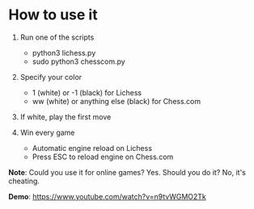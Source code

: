 # How to use it

1. Run one of the scripts
    - python3 lichess.py
    - sudo python3 chesscom.py

2. Specify your color
    - 1 (white) or -1 (black) for Lichess
    - ww (white) or anything else (black) for Chess.com

3. If white, play the first move

4. Win every game
    - Automatic engine reload on Lichess
    - Press ESC to reload engine on Chess.com

**Note**: Could you use it for online games? Yes. Should you do it? No, it's cheating.

**Demo**: https://www.youtube.com/watch?v=n9tvWGMO2Tk
